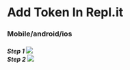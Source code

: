 <html>
<body>
<br>
<div>
<h1>
Add Token In Repl.it
</h1>
<h3>
Mobile/android/ios
</h3>
<h5>
Step 1
<img src="https://cdn.discordapp.com/attachments/917438299365314601/932591562704162846/20220117_140151.jpg"></img>
<br>
Step 2 
<img src="https://cdn.discordapp.com/attachments/917438299365314601/932591563022934016/20220117_140214.jpg"></img>

</div>
</body>
</html>
